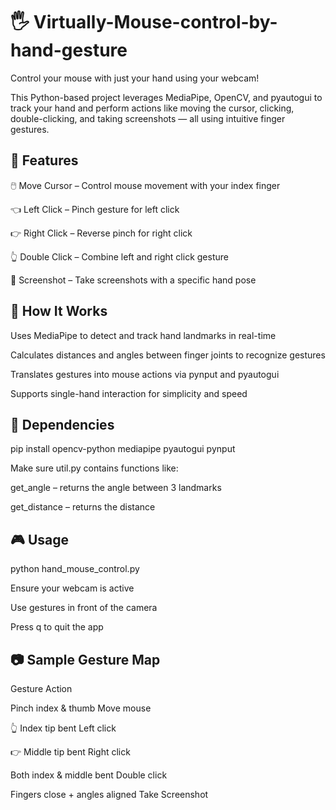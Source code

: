 # 🖐️ Virtually-Mouse-control-by-hand-gesture

Control your mouse with just your hand using your webcam!

This Python-based project leverages MediaPipe, OpenCV, and pyautogui to track your hand and perform actions like moving the cursor, clicking, double-clicking, and taking screenshots — all using intuitive finger gestures.

## 🚀 Features

🖱️ Move Cursor – Control mouse movement with your index finger

👈 Left Click – Pinch gesture for left click

👉 Right Click – Reverse pinch for right click

👆 Double Click – Combine left and right click gesture

📸 Screenshot – Take screenshots with a specific hand pose

## 🧠 How It Works

Uses MediaPipe to detect and track hand landmarks in real-time

Calculates distances and angles between finger joints to recognize gestures

Translates gestures into mouse actions via pynput and pyautogui

Supports single-hand interaction for simplicity and speed

## 🧰 Dependencies


pip install opencv-python mediapipe pyautogui pynput

Make sure util.py contains functions like:

get_angle – returns the angle between 3 landmarks

get_distance – returns the distance

## 🎮 Usage

python hand_mouse_control.py

Ensure your webcam is active

Use gestures in front of the camera

Press q to quit the app

## 📷 Sample Gesture Map

Gesture	Action

Pinch index & thumb	Move mouse

👆 Index tip bent	Left click

👉 Middle tip bent	Right click

Both index & middle bent	Double click

Fingers close + angles aligned	Take Screenshot


